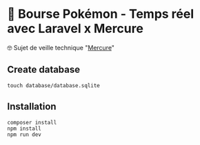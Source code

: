 # 🐲 Bourse Pokémon - Temps réel avec Laravel x Mercure

🤓 Sujet de veille technique "[Mercure](https://mercure.rocks/)" 

## Create database

```shell
touch database/database.sqlite
```

## Installation

```shell
composer install
npm install
npm run dev
```
